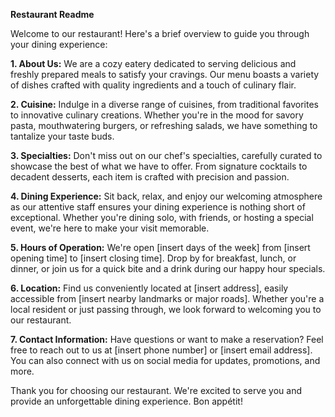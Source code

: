 **Restaurant Readme**

Welcome to our restaurant! Here's a brief overview to guide you through your dining experience:

**1. About Us:**
We are a cozy eatery dedicated to serving delicious and freshly prepared meals to satisfy your cravings. Our menu boasts a variety of dishes crafted with quality ingredients and a touch of culinary flair.

**2. Cuisine:**
Indulge in a diverse range of cuisines, from traditional favorites to innovative culinary creations. Whether you're in the mood for savory pasta, mouthwatering burgers, or refreshing salads, we have something to tantalize your taste buds.

**3. Specialties:**
Don't miss out on our chef's specialties, carefully curated to showcase the best of what we have to offer. From signature cocktails to decadent desserts, each item is crafted with precision and passion.

**4. Dining Experience:**
Sit back, relax, and enjoy our welcoming atmosphere as our attentive staff ensures your dining experience is nothing short of exceptional. Whether you're dining solo, with friends, or hosting a special event, we're here to make your visit memorable.

**5. Hours of Operation:**
We're open [insert days of the week] from [insert opening time] to [insert closing time]. Drop by for breakfast, lunch, or dinner, or join us for a quick bite and a drink during our happy hour specials.

**6. Location:**
Find us conveniently located at [insert address], easily accessible from [insert nearby landmarks or major roads]. Whether you're a local resident or just passing through, we look forward to welcoming you to our restaurant.

**7. Contact Information:**
Have questions or want to make a reservation? Feel free to reach out to us at [insert phone number] or [insert email address]. You can also connect with us on social media for updates, promotions, and more.

Thank you for choosing our restaurant. We're excited to serve you and provide an unforgettable dining experience. Bon appétit!
